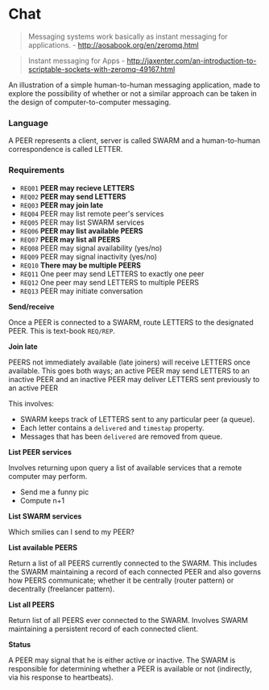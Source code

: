 # Chat

> Messaging systems work basically as instant messaging for applications. - http://aosabook.org/en/zeromq.html

> Instant messaging for Apps - http://jaxenter.com/an-introduction-to-scriptable-sockets-with-zeromq-49167.html

An illustration of a simple human-to-human messaging application, made to explore the possibility of whether or not a similar approach can be taken in the design of computer-to-computer messaging.

### Language

A PEER represents a client, server is called SWARM and a human-to-human correspondence is called LETTER.

### Requirements

* `REQ01` **PEER may recieve LETTERS**
* `REQ02` **PEER may send LETTERS**
* `REQ03` **PEER may join late**
* `REQ04` PEER may list remote peer's services
* `REQ05` PEER may list SWARM services
* `REQ06` **PEER may list available PEERS**
* `REQ07` **PEER may list all PEERS**
* `REQ08` PEER may signal availability (yes/no)
* `REQ09` PEER may signal inactivity (yes/no)
* `REQ10` **There may be multiple PEERS**
* `REQ11` One peer may send LETTERS to exactly one peer
* `REQ12` One peer may send LETTERS to multiple PEERS
* `REQ13` PEER may initiate conversation

**Send/receive**

Once a PEER is connected to a SWARM, route LETTERS to the designated PEER. This is text-book `REQ/REP`.

**Join late**

PEERS not immediately available (late joiners) will receive LETTERS once available. This goes both ways; an active PEER may send LETTERS to an inactive PEER and an inactive PEER may deliver LETTERS sent previously to an active PEER

This involves:

* SWARM keeps track of LETTERS sent to any particular peer (a queue).
* Each letter contains a `delivered` and `timestap` property.
* Messages that has been `delivered` are removed from queue.

**List PEER services**

Involves returning upon query a list of available services that a remote computer may perform.

* Send me a funny pic
* Compute n+1

**List SWARM services**

Which smilies can I send to my PEER?

**List available PEERS**

Return a list of all PEERS currently connected to the SWARM. This includes the SWARM maintaining a record of each connected PEER and also governs how PEERS communicate; whether it be centrally (router pattern) or decentrally (freelancer pattern).

**List all PEERS**

Return list of all PEERS ever connected to the SWARM. Involves SWARM maintaining a persistent record of each connected client.

**Status**

A PEER may signal that he is either active or inactive. The SWARM is responsible for determining whether a PEER is available or not (indirectly, via his response to heartbeats).